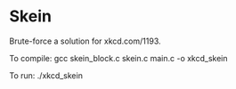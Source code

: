 Skein
=====

Brute-force a solution for xkcd.com/1193.

To compile: gcc skein_block.c skein.c main.c -o xkcd_skein

To run: ./xkcd_skein
